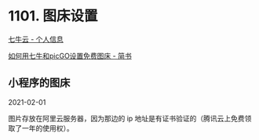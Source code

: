 # 1101. 图床设置

[七牛云 - 个人信息](https://portal.qiniu.com/user/profile)

[如何用七牛和picGO设置免费图床 - 简书](https://www.jianshu.com/p/0997d0d15e55)

## 小程序的图床

2021-02-01

图片存放在阿里云服务器，因为那边的 ip 地址是有证书验证的（腾讯云上免费领取了一年的使用权）。

